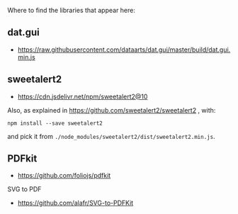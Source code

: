 Where to find the libraries that appear here:

## dat.gui

* https://raw.githubusercontent.com/dataarts/dat.gui/master/build/dat.gui.min.js

## sweetalert2

* https://cdn.jsdelivr.net/npm/sweetalert2@10

Also, as explained in https://github.com/sweetalert2/sweetalert2 , with:

    npm install --save sweetalert2

and pick it from `./node_modules/sweetalert2/dist/sweetalert2.min.js`.


## PDFkit

* https://github.com/foliojs/pdfkit

SVG to PDF
* https://github.com/alafr/SVG-to-PDFKit
